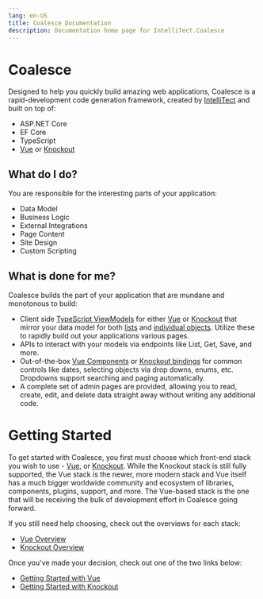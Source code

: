 ```yaml
---
lang: en-US
title: Coalesce Documentation
description: Documentation home page for IntelliTect.Coalesce
---
```


# Coalesce

Designed to help you quickly build amazing web applications, Coalesce is a rapid-development code generation framework, created by [IntelliTect](https://intellitect.com) and built on top of:

- ASP.NET Core
- EF Core
- TypeScript
- [Vue](https://vuejs.org/) or [Knockout](https://knockoutjs.com/)


## What do I do?

You are responsible for the interesting parts of your application:

-  Data Model
-  Business Logic
-  External Integrations
-  Page Content
-  Site Design
-  Custom Scripting

## What is done for me?

Coalesce builds the part of your application that are mundane and
monotonous to build:

- Client side [TypeScript ViewModels](/stacks/disambiguation/view-model.md) for either [Vue](https://vuejs.org/) or [Knockout](https://knockoutjs.com/) that mirror your data model for both [lists](/stacks/disambiguation/list-view-model.md) and [individual objects](/stacks/disambiguation/view-model.md). Utilize these to rapidly build out your applications various pages.
- APIs to interact with your models via endpoints like List, Get, Save, and more.
- Out-of-the-box [Vue Components](/stacks/vue/coalesce-vue-vuetify/overview.md) or [Knockout bindings](/stacks/ko/client/bindings.md) for common controls like dates, selecting objects via drop downs, enums, etc. Dropdowns support searching and paging automatically.
-  A complete set of admin pages are provided, allowing you to read, create, edit, and delete data straight away without writing any additional code.


# Getting Started

To get started with Coalesce, you first must choose which front-end stack you wish to use - [Vue](https://vuejs.org/), or [Knockout](https://knockoutjs.com/). While the Knockout stack is still fully supported, the Vue stack is the newer, more modern stack and Vue itself has a much bigger worldwide community and ecosystem of libraries, components, plugins, support, and more. The Vue-based stack is the one that will be receiving the bulk of development effort in Coalesce going forward. 

If you still need help choosing, check out the overviews for each stack:

- [Vue Overview](/stacks/vue/overview.md)
- [Knockout Overview](/stacks/ko/overview.md)

Once you've made your decision, check out one of the two links below:

- [Getting Started with Vue](/stacks/vue/getting-started.md)
- [Getting Started with Knockout](/stacks/ko/getting-started.md)


